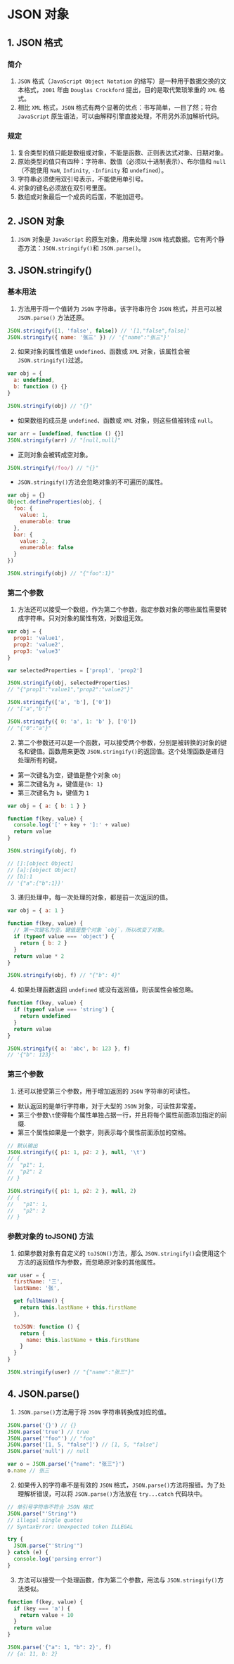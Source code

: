 # JSON 对象

## 1. JSON 格式

### 简介

1. `JSON` 格式（`JavaScript Object Notation` 的缩写）是一种用于数据交换的文本格式，`2001` 年由 `Douglas Crockford` 提出，目的是取代繁琐笨重的 `XML` 格式。
2. 相比 `XML` 格式，`JSON` 格式有两个显著的优点：书写简单，一目了然；符合 `JavaScript` 原生语法，可以由解释引擎直接处理，不用另外添加解析代码。

### 规定

1. 复合类型的值只能是数组或对象，不能是函数、正则表达式对象、日期对象。
2. 原始类型的值只有四种：字符串、数值（必须以十进制表示）、布尔值和 `null`（不能使用 `NaN`, `Infinity`, `-Infinity` 和 `undefined`）。
3. 字符串必须使用双引号表示，不能使用单引号。
4. 对象的键名必须放在双引号里面。
5. 数组或对象最后一个成员的后面，不能加逗号。

## 2. JSON 对象

1. `JSON` 对象是 `JavaScript` 的原生对象，用来处理 `JSON` 格式数据。它有两个静态方法：`JSON.stringify()`和 `JSON.parse()`。

## 3. JSON.stringify()

### 基本用法

1. 方法用于将一个值转为 `JSON` 字符串。该字符串符合 `JSON` 格式，并且可以被 `JSON.parse()` 方法还原。

```js
JSON.stringify([1, 'false', false]) // '[1,"false",false]'
JSON.stringify({ name: '张三' }) // '{"name":"张三"}'
```

2. 如果对象的属性值是 `undefined`、函数或 `XML` 对象，该属性会被 `JSON.stringify()`过滤。

```js
var obj = {
  a: undefined,
  b: function () {}
}

JSON.stringify(obj) // "{}"
```

- 如果数组的成员是 `undefined`、函数或 `XML` 对象，则这些值被转成 `null`。

```js
var arr = [undefined, function () {}]
JSON.stringify(arr) // "[null,null]"
```

- 正则对象会被转成空对象。

```js
JSON.stringify(/foo/) // "{}"
```

- `JSON.stringify()`方法会忽略对象的不可遍历的属性。

```js
var obj = {}
Object.defineProperties(obj, {
  foo: {
    value: 1,
    enumerable: true
  },
  bar: {
    value: 2,
    enumerable: false
  }
})

JSON.stringify(obj) // "{"foo":1}"
```

### 第二个参数

1. 方法还可以接受一个数组，作为第二个参数，指定参数对象的哪些属性需要转成字符串。只对对象的属性有效，对数组无效。

```js
var obj = {
  prop1: 'value1',
  prop2: 'value2',
  prop3: 'value3'
}

var selectedProperties = ['prop1', 'prop2']

JSON.stringify(obj, selectedProperties)
// "{"prop1":"value1","prop2":"value2"}"

JSON.stringify(['a', 'b'], ['0'])
// "["a","b"]"

JSON.stringify({ 0: 'a', 1: 'b' }, ['0'])
// "{"0":"a"}"
```

2. 第二个参数还可以是一个函数，可以接受两个参数，分别是被转换的对象的键名和键值。函数用来更改 `JSON.stringify()`的返回值。这个处理函数是递归处理所有的键。

- 第一次键名为空，键值是整个对象 `obj`
- 第二次键名为 `a`，键值是`{b: 1}`
- 第三次键名为 `b`，键值为 `1`

```js
var obj = { a: { b: 1 } }

function f(key, value) {
  console.log('[' + key + ']:' + value)
  return value
}

JSON.stringify(obj, f)

// []:[object Object]
// [a]:[object Object]
// [b]:1
// '{"a":{"b":1}}'
```

3. 递归处理中，每一次处理的对象，都是前一次返回的值。

```js
var obj = { a: 1 }

function f(key, value) {
  // 第一次键名为空，键值是整个对象 `obj`，所以改变了对象。
  if (typeof value === 'object') {
    return { b: 2 }
  }
  return value * 2
}

JSON.stringify(obj, f) // "{"b": 4}"
```

4. 如果处理函数返回 `undefined` 或没有返回值，则该属性会被忽略。

```js
function f(key, value) {
  if (typeof value === 'string') {
    return undefined
  }
  return value
}

JSON.stringify({ a: 'abc', b: 123 }, f)
// '{"b": 123}'
```

### 第三个参数

1. 还可以接受第三个参数，用于增加返回的 `JSON` 字符串的可读性。

- 默认返回的是单行字符串，对于大型的 `JSON` 对象，可读性非常差。
- 第三个参数`\t`使得每个属性单独占据一行，并且将每个属性前面添加指定的前缀.
- 第三个属性如果是一个数字，则表示每个属性前面添加的空格。

```js
// 默认输出
JSON.stringify({ p1: 1, p2: 2 }, null, '\t')
// {
// 	"p1": 1,
// 	"p2": 2
// }

JSON.stringify({ p1: 1, p2: 2 }, null, 2)
// {
//   "p1": 1,
//   "p2": 2
// }
```

### 参数对象的 toJSON() 方法

1. 如果参数对象有自定义的 `toJSON()`方法，那么 `JSON.stringify()`会使用这个方法的返回值作为参数，而忽略原对象的其他属性。

```js
var user = {
  firstName: '三',
  lastName: '张',

  get fullName() {
    return this.lastName + this.firstName
  },

  toJSON: function () {
    return {
      name: this.lastName + this.firstName
    }
  }
}

JSON.stringify(user) // "{"name":"张三"}"
```

## 4. JSON.parse()

1. `JSON.parse()`方法用于将 `JSON` 字符串转换成对应的值。

```js
JSON.parse('{}') // {}
JSON.parse('true') // true
JSON.parse('"foo"') // "foo"
JSON.parse('[1, 5, "false"]') // [1, 5, "false"]
JSON.parse('null') // null

var o = JSON.parse('{"name": "张三"}')
o.name // 张三
```

2. 如果传入的字符串不是有效的 `JSON` 格式，`JSON.parse()`方法将报错。为了处理解析错误，可以将 `JSON.parse()`方法放在 `try...catch` 代码块中。

```js
// 单引号字符串不符合 JSON 格式
JSON.parse("'String'")
// illegal single quotes
// SyntaxError: Unexpected token ILLEGAL

try {
  JSON.parse("'String'")
} catch (e) {
  console.log('parsing error')
}
```

3. 方法可以接受一个处理函数，作为第二个参数，用法与 `JSON.stringify()`方法类似。

```js
function f(key, value) {
  if (key === 'a') {
    return value + 10
  }
  return value
}

JSON.parse('{"a": 1, "b": 2}', f)
// {a: 11, b: 2}
```
